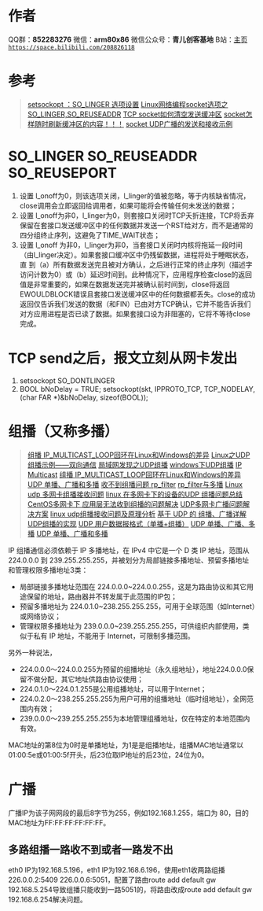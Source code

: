 ﻿# 作者
QQ群：**852283276**
微信：**arm80x86**
微信公众号：**青儿创客基地**
B站：[主页 `https://space.bilibili.com/208826118`](https://space.bilibili.com/208826118)

# 参考
> [setsockopt ：SO_LINGER 选项设置](https://blog.csdn.net/factor2000/article/details/3929816)
> [Linux网络编程socket选项之SO_LINGER,SO_REUSEADDR](https://blog.csdn.net/feiyinzilgd/article/details/5894300)
> [TCP socket如何清空发送缓冲区](https://bbs.csdn.net/topics/30018461)
> [socket怎样随时刷新缓冲区的内容！！！](https://bbs.csdn.net/topics/30018461)
> [socket UDP广播的发送和接收示例](https://blog.csdn.net/mao0514/article/details/89203203)

# SO_LINGER SO_REUSEADDR SO_REUSEPORT
1. 设置 l_onoff为0，则该选项关闭，l_linger的值被忽略，等于内核缺省情况，close调用会立即返回给调用者，如果可能将会传输任何未发送的数据；
2. 设置 l_onoff为非0，l_linger为0，则套接口关闭时TCP夭折连接，TCP将丢弃保留在套接口发送缓冲区中的任何数据并发送一个RST给对方，而不是通常的四分组终止序列，这避免了TIME_WAIT状态；
3. 设置 l_onoff 为非0，l_linger为非0，当套接口关闭时内核将拖延一段时间（由l_linger决定）。如果套接口缓冲区中仍残留数据，进程将处于睡眠状态，直 到（a）所有数据发送完且被对方确认，之后进行正常的终止序列（描述字访问计数为0）或（b）延迟时间到。此种情况下，应用程序检查close的返回值是非常重要的，如果在数据发送完并被确认前时间到，close将返回EWOULDBLOCK错误且套接口发送缓冲区中的任何数据都丢失。close的成功返回仅告诉我们发送的数据（和FIN）已由对方TCP确认，它并不能告诉我们对方应用进程是否已读了数据。如果套接口设为非阻塞的，它将不等待close完成。

# TCP send之后，报文立刻从网卡发出
1. setsockopt SO_DONTLINGER
2. BOOL bNoDelay = TRUE;
setsockopt(skt, IPPROTO_TCP, TCP_NODELAY, (char FAR *)&bNoDelay, sizeof(BOOL));

# 组播（又称多播）
> [组播 IP_MULTICAST_LOOP回环在Linux和Windows的差异](https://blog.csdn.net/lucky_greenegg/article/details/84938565)
> [Linux之UDP组播示例——双向通信](https://blog.csdn.net/qq_26600237/article/details/81036817)
> [局域网发现之UDP组播](https://blog.csdn.net/lixin88/article/details/55209630)
> [windows下UDP组播](https://blog.csdn.net/a1173356881/article/details/81608868)
> [IP Multicast](https://docs.microsoft.com/zh-cn/windows/win32/winsock/ip-multicast-2)
> [组播 IP_MULTICAST_LOOP回环在Linux和Windows的差异](https://blog.csdn.net/lucky_greenegg/article/details/84938565)
> [UDP 单播、广播和多播](https://www.cnblogs.com/lidabo/p/5865045.html)
> [收不到组播问题 rp_filter](https://blog.csdn.net/sz_liao/article/details/9278849)
> [rp_filter与多播](https://blog.csdn.net/winlerman/article/details/49587381)
> [Linux udp 多网卡组播接收问题](https://bbs.csdn.net/topics/391070884)
> [linux 在多网卡下的设备的UDP 组播问题总结](https://blog.csdn.net/little_water/article/details/52550514?utm_source=blogxgwz8)
> [CentOS多网卡下 应用层无法收到组播的问题解决](https://blog.csdn.net/norsd/article/details/61196474)
> [UDP多网卡广播问题解决方案](https://blog.csdn.net/wmx313880747/article/details/44942499)
> [linux udp组播接收问题及原理分析](https://blog.csdn.net/rcfalcon/article/details/35221759)
> [基于 UDP 的 组播、广播详解](https://www.cnblogs.com/schips/p/12552534.html)
> [UDP组播的实现](https://blog.csdn.net/gua_MASS/article/details/51339096)
> [UDP 用户数据报格式（单播+组播）](https://blog.csdn.net/u010018619/article/details/79415128)
> [UDP 单播、广播、多播](https://www.cnblogs.com/yyy1234/p/10417383.html)
> [UDP 单播、广播和多播](https://www.cnblogs.com/lidabo/p/5865045.html)

IP 组播通信必须依赖于 IP 多播地址，在 IPv4 中它是一个 D 类 IP 地址，范围从 224.0.0.0 到 239.255.255.255，并被划分为局部链接多播地址、预留多播地址和管理权限多播地址3类：
- 局部链接多播地址范围在 224.0.0.0~224.0.0.255，这是为路由协议和其它用途保留的地址，路由器并不转发属于此范围的IP包；
- 预留多播地址为 224.0.1.0~238.255.255.255，可用于全球范围（如Internet）或网络协议；
- 管理权限多播地址为 239.0.0.0~239.255.255.255，可供组织内部使用，类似于私有 IP 地址，不能用于 Internet，可限制多播范围。

另外一种说法，
- 224.0.0.0～224.0.0.255为预留的组播地址（永久组地址），地址224.0.0.0保留不做分配，其它地址供路由协议使用；
- 224.0.1.0～224.0.1.255是公用组播地址，可以用于Internet；
- 224.0.2.0～238.255.255.255为用户可用的组播地址（临时组地址），全网范围内有效；
- 239.0.0.0～239.255.255.255为本地管理组播地址，仅在特定的本地范围内有效。

MAC地址的第8位为0时是单播地址，为1是是组播地址，组播MAC地址通常以01:00:5e或01:00:5f开头，后23位取IP地址的后23位，24位为0。

# 广播
广播IP为该子网网段的最后8字节为255，例如192.168.1.255，端口为 80，目的MAC地址为FF:FF:FF:FF:FF:FF。

## 多路组播一路收不到或者一路发不出
eth0 IP为192.168.5.196，eth1 IP为192.168.6.196，使用eth1收两路组播226.0.0.2:5409 226.0.0.6:5051，配置了路由route add default gw 192.168.5.254导致组播只能收到一路5051的，将路由改成route add default gw 192.168.6.254解决问题。
